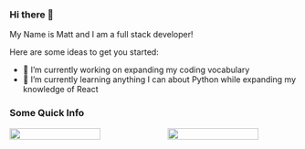 ### Hi there 👋


My Name is Matt  and I am a full stack developer!

Here are some ideas to get you started:

- 🔭 I’m currently working on expanding my coding vocabulary
- 🌱 I’m currently learning anything I can about Python while expanding my knowledge of React

### Some Quick Info 

<div style="display: flex; flex-direction: row; width: 100%;">
 <img class="img" style="width: 70%; padding-right: 10%;" src="https://github-readme-stats.vercel.app/api?username=MattLawson98&show_icons=true&theme=gotham" />
 <img class="img" style="width: 70%;" src="https://github-readme-stats.vercel.app/api/top-langs/?username=MattLawson98&theme=gotham&layout=compact" />
</div>
